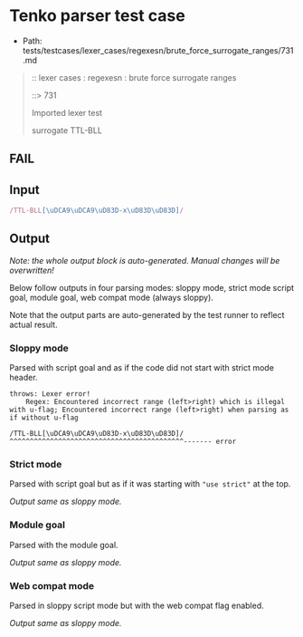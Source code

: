 # Tenko parser test case

- Path: tests/testcases/lexer_cases/regexesn/brute_force_surrogate_ranges/731.md

> :: lexer cases : regexesn : brute force surrogate ranges
>
> ::> 731
>
> Imported lexer test
>
> surrogate TTL-BLL

## FAIL

## Input

`````js
/TTL-BLL[\uDCA9\uDCA9\uD83D-x\uD83D\uD83D]/
`````

## Output

_Note: the whole output block is auto-generated. Manual changes will be overwritten!_

Below follow outputs in four parsing modes: sloppy mode, strict mode script goal, module goal, web compat mode (always sloppy).

Note that the output parts are auto-generated by the test runner to reflect actual result.

### Sloppy mode

Parsed with script goal and as if the code did not start with strict mode header.

`````
throws: Lexer error!
    Regex: Encountered incorrect range (left>right) which is illegal with u-flag; Encountered incorrect range (left>right) when parsing as if without u-flag

/TTL-BLL[\uDCA9\uDCA9\uD83D-x\uD83D\uD83D]/
^^^^^^^^^^^^^^^^^^^^^^^^^^^^^^^^^^^^^^^^^^^------- error
`````

### Strict mode

Parsed with script goal but as if it was starting with `"use strict"` at the top.

_Output same as sloppy mode._

### Module goal

Parsed with the module goal.

_Output same as sloppy mode._

### Web compat mode

Parsed in sloppy script mode but with the web compat flag enabled.

_Output same as sloppy mode._
